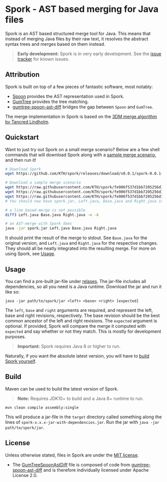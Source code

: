# Spork - AST based merging for Java files
Spork is an AST based structured merge tool for Java. This means that instead of
merging Java files by their raw text, it resolves the abstract syntax trees and
merges based on them instead.

> **Early development:** Spork is in very early development. See the [issue
> tracker](https://github.com/kth/spork/issues) for known issues.

## Attribution
Spork is built on top of a few pieces of fantastic software, most notably:

* [Spoon](https;//github.com/inria/spoon) provides the AST representation used
  in Spork.
* [GumTree](https://github.com/gumtreediff/gumtree) provides the tree matching.
* [gumtree-spoon-ast-diff](https://github.com/spoonlabs/gumtree-spoon-ast-diff)
  bridges the gap between `Spoon` and `GumTree`.

The merge implementation in Spork is based on the [3DM merge algorithm by
Tancred Lindholm](https://doi.org/10.1145/1030397.1030399).

## Quickstart
Want to just try out Spork on a small merge scenario? Below are a few shell
commands that will download Spork along with a [sample merge
scenario](https://github.com/KTH/spork/tree/fe906f537d1bb7205256d1fe81fda9f323849a60/src/test/resources/clean/both_modified/move_if),
and then run it!

```bash
# Download Spork
wget https://github.com/KTH/spork/releases/download/v0.0.1/spork-0.0.1-SNAPSHOT-jar-with-dependencies.jar -O spork.jar

# Download a sample merge scenario
wget https://raw.githubusercontent.com/KTH/spork/fe906f537d1bb7205256d1fe81fda9f323849a60/src/test/resources/clean/both_modified/move_if/Left.java
wget https://raw.githubusercontent.com/KTH/spork/fe906f537d1bb7205256d1fe81fda9f323849a60/src/test/resources/clean/both_modified/move_if/Base.java
wget https://raw.githubusercontent.com/KTH/spork/fe906f537d1bb7205256d1fe81fda9f323849a60/src/test/resources/clean/both_modified/move_if/Right.java
# You should now have spork.jar, Left.java, Base.java and Right.java in your local directory

# a line based-merge is not possible
diff3 Left.java Base.java Right.java -m -A

# an AST-merge with Spork does
java -jar spork.jar Left.java Base.java Right.java
```

It should print the result of the merge to stdout. See `Base.java` for the
original version, and `Left.java` and `Right.java` for the respective changes.
They should all be neatly integrated into the resulting merge. For more on
using Spork, see [Usage](#usage).

## Usage
You can find a pre-built jar-file under
[relases](https://github.com/kth/spork/releases). The jar-file includes all
dependencies, so all you need is a Java runtime. Download the jar and run it
like so:

```
java -jar path/to/spork/jar <left> <base> <right> [expected]
```

The `left`, `base` and `right` arguments are required, and represent the left,
base and right revisions, respectively. The base revision should be the best
common ancestor of the left and right revisions. The `expected` argument is
optional. If provided, Spork will compare the merge it computed with `expected`
and say whether or not they match. This is mostly for development purposes.

> **Important:** Spork requires Java 8 or higher to run.

Naturally, if you want the absolute latest version, you will have to [build
Spork yourself](#build).

## Build
Maven can be used to build the latest version of Spork.

> **Note:** Requires JDK10+ to build and a Java 8+ runtime to run.

```
mvn clean compile assembly:single
```

This will produce a jar-file in the `target` directory called something along the lines of
`spork-x.x.x-jar-with-dependencies.jar`. Run the jar with `java -jar path/to/spork/jar`.

## License
Unless otherwise stated, files in Spork are under the [MIT license](LICENSE).

* The
  [GumTreeSpoonAstDiff](src/main/java/se/kth/spork/merge/spoon/GumTreeSpoonAstDiff.java)
  file is composed of code from
  [gumtree-spoon-ast-diff](https://github.com/spoon/gumtree-spoon-ast-diff) and
  is therefore individually licensed under Apache License 2.0.
